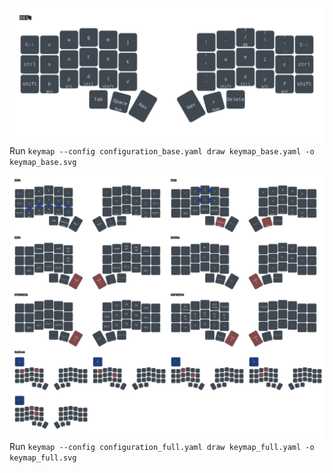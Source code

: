 ![base layer](./keymap_base.svg)
Run `keymap --config configuration_base.yaml draw keymap_base.yaml -o keymap_base.svg`

![full layout](./keymap_full.svg)
Run `keymap --config configuration_full.yaml draw keymap_full.yaml -o keymap_full.svg`